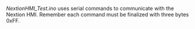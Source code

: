 
*NextionHMI_Test.ino* uses serial commands to communicate with the Nextion HMI.
Remember each command must be finalized with three bytes 0xFF.
